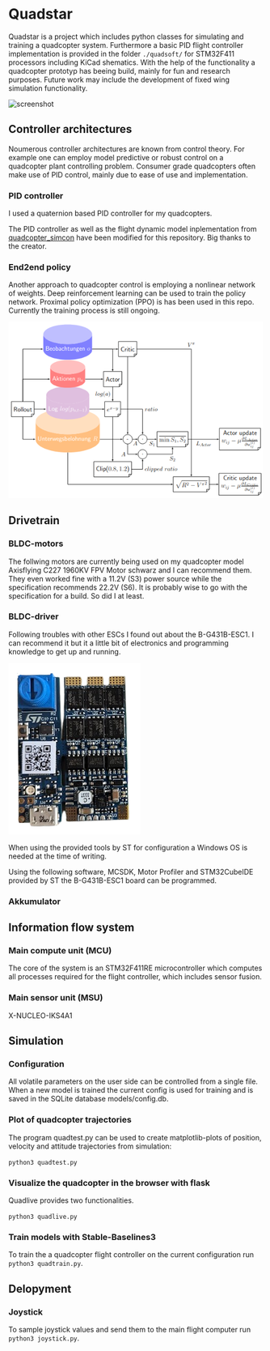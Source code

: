 # Quadstar

Quadstar is a project which includes python classes for simulating and training a quadcopter system. Furthermore a basic PID flight controller implementation is provided in the folder ```./quadsoft/``` for STM32F411 processors including KiCad shematics. 
With the help of the functionality a quadcopter prototyp has beeing build, mainly for fun and research purposes. Future work may include the development of fixed wing simulation functionality.

![screenshot](doc/images/Prototyp%303.jpg)

## Controller architectures

Noumerous controller architectures are known from control theory. For example one can employ model predictive or robust control on a quadcopter plant controlling problem. Consumer grade quadcopters often make use of PID control, mainly due to ease of use and implementation.

### PID controller

I used a quaternion based PID controller for my quadcopters.

The PID controller as well as the flight dynamic model inplementation from [quadcopter_simcon](https://github.com/bobzwik/Quadcopter_SimCon) have been modified for this repository. Big thanks to the creator.  

### End2end policy

Another approach to quadcopter control is employing a nonlinear network of weights. Deep reinforcement learning can be used to train the policy network. Proximal policy optimization (PPO) is has been used in this repo. Currently the training process is still ongoing. 

![screenshot](doc/images/PPO.png)

## Drivetrain

### BLDC-motors

The follwing motors are currently being used on my quadcopter model Axisflying C227 1960KV FPV Motor schwarz and I can recommend them. They even worked fine with a 11.2V (S3) power source while the specification recommends 22.2V (S6). It is probably wise to go with the specification for a build. So did I at least. 

### BLDC-driver

Following troubles with other ESCs I found out about the B-G431B-ESC1. I can recommend it but it a little bit of electronics and programming knowledge to get up and running.

![screenshot](doc/images/B-G431B-ESC1.png)

When using the provided tools by ST for configuration a Windows OS is needed at the time of writing. 

Using the following software, MCSDK, Motor Profiler and STM32CubeIDE provided by ST the B-G431B-ESC1 board can be programmed.
 
### Akkumulator

## Information flow system

### Main compute unit (MCU)

The core of the system is an STM32F411RE microcontroller which computes all processes required for the flight controller, which includes sensor fusion.

### Main sensor unit (MSU)

X-NUCLEO-IKS4A1

## Simulation

### Configuration

All volatile parameters on the user side can be controlled from a single file.
When a new model is trained the current config is used for training and is saved in the SQLite database models/config.db.

### Plot of quadcopter trajectories

The program quadtest.py can be used to create matplotlib-plots of position, velocity and attitude trajectories from simulation:

```python3 quadtest.py```

### Visualize the quadcopter in the browser with flask

Quadlive provides two functionalities.

```python3 quadlive.py```

### Train models with Stable-Baselines3

To train the a quadcopter flight controller on the current configuration run ```python3 quadtrain.py```.

## Delopyment

### Joystick

To sample joystick values and send them to the main flight computer run ```python3 joystick.py```.


